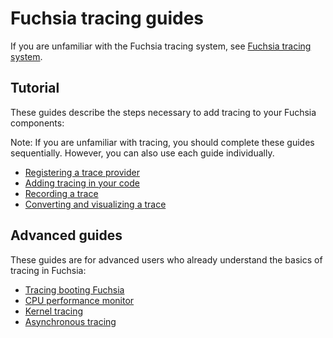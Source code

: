 # Fuchsia tracing guides

If you are unfamiliar with the Fuchsia tracing system, see
[Fuchsia tracing system](/docs/concepts/kernel/tracing-system.md).

## Tutorial

These guides describe the steps necessary to add tracing to your Fuchsia
components:

Note: If you are unfamiliar with tracing, you should complete these guides
sequentially. However, you can also use each guide individually.

* [Registering a trace provider](/docs/development/tracing/tutorial/registering-a-trace-provider.md)
* [Adding tracing in your code](/docs/development/tracing/tutorial/adding-tracing-in-code.md)
* [Recording a trace](/docs/development/tracing/tutorial/recording-a-fuchsia-trace.md)
* [Converting and visualizing a trace](/docs/development/tracing/tutorial/converting-visualizing-a-trace.md)

## Advanced guides

These guides are for advanced users who already understand the basics
of tracing in Fuchsia:

* [Tracing booting Fuchsia](/docs/development/tracing/advanced/recording-a-boot-trace.md)
* [CPU performance monitor](/docs/development/tracing/advanced/recording-a-cpu-performance-trace.md)
* [Kernel tracing](/docs/development/tracing/advanced/recording-a-kernel-trace.md)
* [Asynchronous tracing](/docs/development/tracing/advanced/tracing-asynchronously.md)

